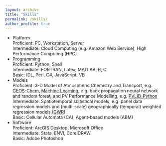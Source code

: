 ```yaml
---
layout: archive
title: "Skills"
permalink: /skills/
author_profile: true
---
```


<!-- {% include base_path %} -->

- Platform<br/>
  Proficient: PC, Workstation, Server<br/>
  Intermediate: Cloud Computing (e.g. Amazon Web Service), High Performance Computing (HPC)
- Programming<br/>
  Proficient: Python, Shell<br/>
  Intermediate: FORTRAN, Latex, MATLAB, R, C<br/>
  Basic: IDL, Perl, C#, JavaScript, VB
- Models<br/>
  Proficient: 3-D Model of Atmospheric Chemistry and Transport, e.g. [GEOS-Chem](http://acmg.seas.harvard.edu/geos/), [Machine Learning](https://scikit-learn.org/stable/), e.g. back propagation neural network and random forest, and PV Performance Modelling, e.g. [PVLIB-Python](https://pvlib-python.readthedocs.io/en/stable/index.html)<br/>
  Intermediate: Spatiotemporal statistical models, e.g. panel data regression models and (multi-scale) geographically (temporal) weighted regression models ([GWR](https://github.com/pysal))<br/>
  Basic: Cellular Automata (CA), Agent-based models (ABM)
- Software<br/>
  Proficient: ArcGIS Desktop, Microsoft Office<br/>
  Intermediate: Stata, ENVI, CorelDRAW<br/>
  Basic: Adobe Photoshop
